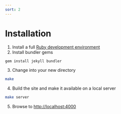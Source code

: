 ```yaml
---
sort: 2
---
```


# Installation

1. Install a full [Ruby development environment](https://jekyllrb.com/docs/installation/)
2. Install bundler gems
```sh
gem install jekyll bundler
```
3. Change into your new directory
```sh
make
```
4. Build the site and make it available on a local server
```sh
make server
```
5. Browse to [http://localhost:4000](http://localhost:4000)
